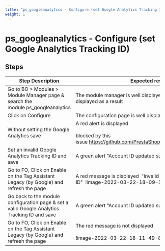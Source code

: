 ```yaml
---
title: "ps_googleanalytics - Configure (set Google Analytics Tracking ID)"
weight: 1
---
```


# ps_googleanalytics - Configure (set Google Analytics Tracking ID)
## Steps
| Step Description | Expected result |
| ----- | ----- |
| Go to BO > Modules > Module Manager page & search the module ps_googleanalytics | The module manager is well displayed and the module is displayed as a result |
| Click on Configure | The configuration page is well displayed |
| Without setting the Google Analytics save | A red alert is displayed<br><br>blocked by this issue https://github.com/PrestaShop/PrestaShop/issues/28005 |
| Set an invalid Google Analytics Tracking ID and save | A green alert "Account ID updated successfully" is displayed |
| Go to FO, Click on Enable on the Tag Assistant Legacy (by Google) and refresh the page | A red message is displayed  "Invalid or missing web property ID"  !image-2022-03-22-18-09-18-657.png! |
| Go back to the module configuration page & set a valid Google Analytics Tracking ID and save | A green alert "Account ID updated successfully" is displayed |
| Go to FO, Click on Enable on the Tag Assistant Legacy (by Google) and refresh the page | The red message is not displayed<br><br>!image-2022-03-22-18-11-49-877.png! |
